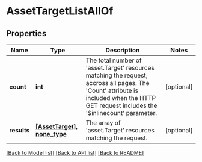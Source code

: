 # AssetTargetListAllOf

## Properties
Name | Type | Description | Notes
------------ | ------------- | ------------- | -------------
**count** | **int** | The total number of &#39;asset.Target&#39; resources matching the request, accross all pages. The &#39;Count&#39; attribute is included when the HTTP GET request includes the &#39;$inlinecount&#39; parameter. | [optional] 
**results** | [**[AssetTarget], none_type**](AssetTarget.md) | The array of &#39;asset.Target&#39; resources matching the request. | [optional] 

[[Back to Model list]](../README.md#documentation-for-models) [[Back to API list]](../README.md#documentation-for-api-endpoints) [[Back to README]](../README.md)


